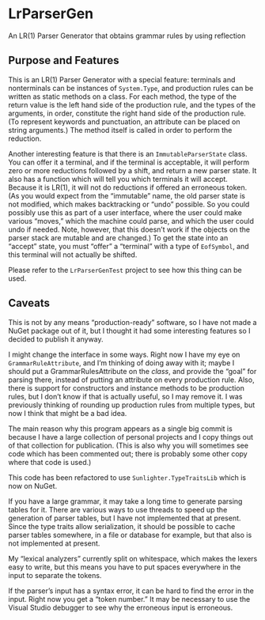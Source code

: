 <!-- -*- coding: utf-8; fill-column: 118 -*- -->

# LrParserGen

An LR(1) Parser Generator that obtains grammar rules by using reflection

## Purpose and Features

This is an LR(1) Parser Generator with a special feature: terminals and nonterminals can be instances of
`System.Type`, and production rules can be written as static methods on a class. For each method, the type of the
return value is the left hand side of the production rule, and the types of the arguments, in order, constitute the
right hand side of the production rule.  (To represent keywords and punctuation, an attribute can be placed on string
arguments.) The method itself is called in order to perform the reduction.

Another interesting feature is that there is an `ImmutableParserState` class. You can offer it a terminal, and if the
terminal is acceptable, it will perform zero or more reductions followed by a shift, and return a new parser state. It
also has a function which will tell you which terminals it will accept. Because it is LR(1), it will not do reductions
if offered an erroneous token. (As you would expect from the &ldquo;immutable&rdquo; name, the old parser state is not
modified, which makes backtracking or &ldquo;undo&rdquo; possible. So you could possibly use this as part of a user
interface, where the user could make various &ldquo;moves,&rdquo; which the machine could parse, and which the user
could undo if needed. Note, however, that this doesn&rsquo;t work if the objects on the parser stack are mutable and
are changed.) To get the state into an &ldquo;accept&rdquo; state, you must &ldquo;offer&rdquo; a
&ldquo;terminal&rdquo; with a type of `EofSymbol`, and this terminal will not actually be shifted.

Please refer to the `LrParserGenTest` project to see how this thing can be used.

## Caveats

This is not by any means &ldquo;production-ready&rdquo; software, so I have not made a NuGet package out of it, but I
thought it had some interesting features so I decided to publish it anyway.

I might change the interface in some ways. Right now I have my eye on `GrammarRuleAttribute`, and I&rsquo;m thinking
of doing away with it; maybe I should put a GrammarRulesAttribute on the *class*, and provide the &ldquo;goal&rdquo;
for parsing there, instead of putting an attribute on every production rule. Also, there is support for constructors
and instance methods to be production rules, but I don&rsquo;t know if that is actually useful, so I may remove it. I
was previously thinking of rounding up production rules from multiple types, but now I think that might be a bad idea.

The main reason why this program appears as a single big commit is because I have a large collection of personal
projects and I copy things out of that collection for publication. (This is also why you will sometimes see code which
has been commented out; there is probably some other copy where that code is used.)

This code has been refactored to use `Sunlighter.TypeTraitsLib` which is now on NuGet.

If you have a large grammar, it may take a long time to generate parsing tables for it. There are various ways to use
threads to speed up the generation of parser tables, but I have not implemented that at present. Since the type traits
allow serialization, it should be possible to cache parser tables somewhere, in a file or database for example, but
that also is not implemented at present.

My &ldquo;lexical analyzers&rdquo; currently split on whitespace, which makes the lexers easy to write, but this means
you have to put spaces everywhere in the input to separate the tokens.

If the parser&rsquo;s input has a syntax error, it can be hard to find the error in the input. Right now you get a
&ldquo;token number.&rdquo; It may be necessary to use the Visual Studio debugger to see why the erroneous input is
erroneous.
